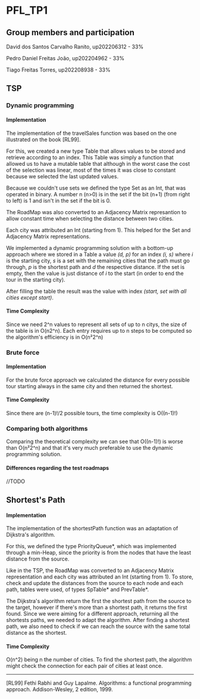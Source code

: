 # PFL_TP1

## Group members and participation

David dos Santos Carvalho Ranito, up202206312  - 33%

Pedro Daniel Freitas João,        up202204962  - 33%

Tiago Freitas Torres,             up202208938  - 33%

## TSP

### Dynamic programming

#### Implementation
The implementation of the travelSales function was based on the one illustrated on the book [RL99]. 

For this, we created a new type Table that allows values to be stored and retrieve according to an index. This Table was simply a function that allowed us to have a mutable table that although in the worst case the cost of the selection was linear, most of the times it was close to constant because we selected the last updated values.

Because we couldn't use sets we defined the type Set as an Int, that was operated in binary. A number n (n>0) is in the set if the bit (n+1) (from right to left) is 1 and isn't in the set if the bit is 0.

The RoadMap was also converted to an Adjacency Matrix represantion to allow constant time when selecting the distance between two cities.

Each city was attributed an Int (starting from 1). This helped for the Set and Adjacency Matrix representations.

We implemented a dynamic programming solution with a bottom-up approach where we stored in a Table a value *(d, p)* for an index *(i, s)* where *i* is the starting city, *s* is a set with the remaining cities that the path must go through, *p* is the shortest path and *d* the respective distance. If the set is empty, then the value is just distance of *i* to the start (in order to end the tour in the starting city).

After filling the table the result was the value with index *(start, set with all cities except start)*.

#### Time Complexity
Since we need 2^n values to represent all sets of up to n citys, the size of the table is in O(n2^n). Each entry requires up to n steps to be computed so the algorithm's efficiency is in O(n²2^n)

### Brute force

#### Implementation
For the brute force approach we calculated the distance for every possible tour starting always in the same city and then returned the shortest.

#### Time Complexity
Since there are (n-1)!/2 possible tours, the time complexity is O((n-1)!) 

### Comparing both algorithms

Comparing the theoretical complexity we can see that O((n-1)!) is worse than O(n²2^n) and that it's very much preferable to use the dynamic programming solution.

#### Differences regarding the test roadmaps

//TODO


## Shortest's Path

#### Implementation

The implementation of the shortestPath function was an adaptation of Dijkstra's algorithm.

For this, we defined the type PriorityQueue*, which was implemented through a min-Heap, since the priority is from the nodes that have the least distance from the source. 

Like in the TSP, the RoadMap was converted to an Adjacency Matrix representation and each city was attributed an Int (starting from 1).
To store, check and update the distances from the source to each node and each path, tables were used, of types SpTable* and PrevTable*. 
 
The Dijkstra's algorithm return the first the shortest path from the source to the target, however if there's more than a shortest path, it returns the first found. Since we were aiming for a different approach, returning all the shortests paths, we needed to adapt the algorithm. After finding a shortest path, we also need to check if we can reach the source with the same total distance as the shortest.

#### Time Complexity

O(n^2) being n the number of cities. To find the shortest path, the algorithm might check the connection for each pair of cities at least once. 

---

[RL99] Fethi Rabhi and Guy Lapalme. Algorithms: a functional programming approach. Addison-Wesley, 2 edition, 1999.
